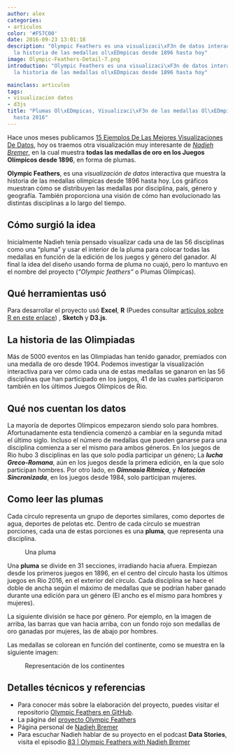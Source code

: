 ```yaml
---
author: alex
categories:
- articulos
color: '#F57C00'
date: 2016-09-23 13:01:18
description: "Olympic Feathers es una visualizaci\xF3n de datos interactiva que muestra
  la historia de las medallas ol\xEDmpicas desde 1896 hasta hoy"
image: Olympic-Feathers-Detail-7.png
introduction: "Olympic Feathers es una visualizaci\xF3n de datos interactiva que muestra
  la historia de las medallas ol\xEDmpicas desde 1896 hasta hoy"

mainclass: articulos
tags:
- visualizacion datos
- d3js
title: "Plumas Ol\xEDmpicas, Visualizaci\xF3n de las medallas Ol\xEDmpicas desde 1896
  hasta 2016"
---
```


<figure>
    <amp-img on="tap:lightbox1" role="button" tabindex="0" layout="responsive" src="/img/Olympic-Feathers-Detail-7.png" alt="Plumas Ol\xEDmpicas, Visualizaci\xF3n de las medallas Ol\xEDmpicas desde 1896 hasta 2016" title="Plumas Ol\xEDmpicas, Visualizaci\xF3n de las medallas Ol\xEDmpicas desde 1896 hasta 2016" width="750" height="750"></amp-img>
</figure>

Hace unos meses publicamos [15 Ejemplos De Las Mejores Visualizaciones De Datos](https://elbauldelprogramador.com/14-ejemplos-visualizacion-datos/ "15 Ejemplos De Las Mejores Visualizaciones De Datos"), hoy os traemos otra visualización muy interesante de [_Nadieh Bremer_](http://www.visualcinnamon.com "Sitio web de Nadieh Bremer"), en la cual muestra __todas las medallas de oro en los Juegos Olímpicos desde 1896__, en forma de plumas.

__Olympic Feathers__, es una _visualización de datos_ interactiva que muestra la historia de las medallas olímpicas desde 1896 hasta hoy. Los gráficos muestran cómo se distribuyen las medallas por disciplina, país, género y geografía. También proporciona una visión de cómo han evolucionado las distintas disciplinas a lo largo del tiempo.



## Cómo surgió la idea

Inicialmente Nadieh tenía pensado visualizar cada una de las 56 disciplinas como una “pluma” y usar el interior de la pluma para colocar todas las medallas en función de la edición de los juegos y género del ganador. Al final la idea del diseño usando forma de pluma no cuajó, pero lo mantuvo en el nombre del proyecto (_“Olympic feathers”_ o Plumas Olímpicas).

<!--more--><!--ad-->

## Qué herramientas usó

Para desarrollar el proyecto usó __Excel__, __R__ (Puedes consultar [artículos sobre R en este enlace](https://elbauldelprogramador.com/tags/r "Artículos sobre R")) , __Sketch__ y __D3.js__.

## La historia de las Olimpiadas

Más de 5000 eventos en las Olimpiadas han tenido ganador, premiados con una medalla de oro desde 1904. Podemos investigar la visualización interactiva para ver cómo cada una de estas medallas se ganaron en las 56 disciplinas que han participado en los juegos, 41 de las cuales participaron también en los últimos Juegos Olímpicos de Rio.

## Qué nos cuentan los datos

La mayoría de deportes Olímpicos empezaron siendo solo para hombres. Afortunadamente esta tendiencia comenzó a cambiar en la segunda mitad el último siglo. Incluso el número de medallas que pueden ganarse para una disciplina comienza a ser el mismo para ambos géneros. En los juegos de Rio hubo 3 disciplinas en las que solo podía participar un género; La ___lucha Greco-Romana___, aún en los juegos desde la primera edición, en la que solo participan hombres. Por otro lado, en  ___Gimnasia Rítmica___, y ___Natación Sincronizada___, en los juegos desde 1984, solo participan mujeres.

## Como leer las plumas

Cada círculo representa un grupo de deportes similares, como deportes de agua, deportes de pelotas etc. Dentro de cada círculo se muestran porciones, cada una de estas porciones es una __pluma__, que representa una disciplina.

<figure>
    <amp-img on="tap:lightbox1" role="button" tabindex="0" layout="responsive" src="/img/Plumas-Olimpicas-Visualizacion-medallas-Olimpicas-1896-hasta-2016.png" alt="Plumas Ol\xEDmpicas, Visualizaci\xF3n de las medallas Ol\xEDmpicas desde 1896 hasta 2016" title="Plumas Ol\xEDmpicas, Visualizaci\xF3n de las medallas Ol\xEDmpicas desde 1896 hasta 2016" width="292" height="214"></amp-img>
    <figcaption>Una pluma</figcaption>
</figure>

Una __pluma__ se divide en 31 secciones, irradiando hacia afuera. Empiezan desde los primeros juegos en 1896, en el centro del círculo hasta los últimos juegos en Rio 2016, en el exterior del círculo. Cada disciplina se hace el doble de ancha según el máximo de medallas que se podrían haber ganado durante una edición para un género (El ancho es el mismo para hombres y mujeres).

La siguiente división se hace por género. Por ejemplo, en la imagen de arriba, las barras que van hacia arriba, con un fondo rojo son medallas de oro ganadas por mujeres, las de abajo por hombres.

Las medallas se colorean en función del continente, como se muestra en la siguiente imagen:

<figure>
    <amp-img on="tap:lightbox1" role="button" tabindex="0" layout="responsive" src="/img/Plumas-Olimpicas-Visualizacion-medallas-Olimpicas-1896-hasta-20162.png" alt="Plumas Ol\xEDmpicas, Visualizaci\xF3n de las medallas Ol\xEDmpicas desde 1896 hasta 2016" title="Plumas Ol\xEDmpicas, Visualizaci\xF3n de las medallas Ol\xEDmpicas desde 1896 hasta 2016" width="196" height="129"></amp-img>
    <figcaption>Representación de los continentes</figcaption>
</figure>

## Detalles técnicos y referencias

- Para conocer más sobre la elaboración del proyecto, puedes visitar el repositorio [Olympic Feathers en GitHub](https://github.com/nbremer/olympicfeathers/tree/gh-pages/data "Olympic Feathers en GitHub").
- La página del [proyecto Olympic Feathers](https://nbremer.github.io/olympicfeathers/ "proyecto Olympic Feathers")
- Página personal de [Nadieh Bremer](http://www.visualcinnamon.com/portfolio/olympic-feathers "Página Oficial de Nadieh Bremer")
- Para escuchar Nadieh hablar de su proyecto en el podcast __Data Stories__, visita el episodio [83 \| Olympic Feathers with Nadieh Bremer](http://datastori.es/83-olympic-feathers-with-nadieh-bremer/ "83 \| Olympic Feathers with Nadieh Bremer")
